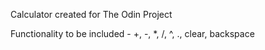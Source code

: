 Calculator created for The Odin Project

Functionality to be included - +, -, *, /, ^, ., clear, backspace
